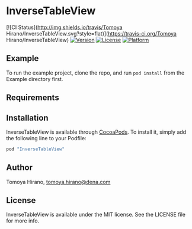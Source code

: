 # InverseTableView

[![CI Status](http://img.shields.io/travis/Tomoya Hirano/InverseTableView.svg?style=flat)](https://travis-ci.org/Tomoya Hirano/InverseTableView)
[![Version](https://img.shields.io/cocoapods/v/InverseTableView.svg?style=flat)](http://cocoapods.org/pods/InverseTableView)
[![License](https://img.shields.io/cocoapods/l/InverseTableView.svg?style=flat)](http://cocoapods.org/pods/InverseTableView)
[![Platform](https://img.shields.io/cocoapods/p/InverseTableView.svg?style=flat)](http://cocoapods.org/pods/InverseTableView)

## Example

To run the example project, clone the repo, and run `pod install` from the Example directory first.

## Requirements

## Installation

InverseTableView is available through [CocoaPods](http://cocoapods.org). To install
it, simply add the following line to your Podfile:

```ruby
pod "InverseTableView"
```

## Author

Tomoya Hirano, tomoya.hirano@dena.com

## License

InverseTableView is available under the MIT license. See the LICENSE file for more info.
